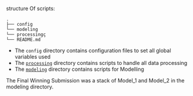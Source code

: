  structure Of scripts:

```
.
├── config
└── modeling
└── processingç
└── README.md
```

- The `config` directory contains configuration files to set all global variables used 
- The [`processing`](./processing/README.md) directory contains scripts to handle all data processing
- The [`modeling`](./exploratory/README.md) directory contains scripts for Modelling


The Final Winning Submission was a stack of Model_1 and Model_2 in the modeling directory.





